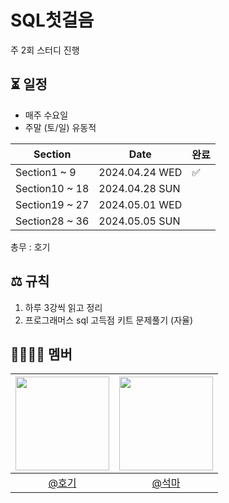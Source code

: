 # SQL첫걸음

주 2회 스터디 진행

## ⏳ 일정
- 매주 수요일
- 주말 (토/일) 유동적

| Section  |Date| 완료 |
|----------|--| -- |
| Section1 ~ 9 |2024.04.24 WED| ✅ |
| Section10 ~ 18 |2024.04.28 SUN|   |
| Section19 ~ 27 |2024.05.01 WED|   |
| Section28 ~ 36 |2024.05.05 SUN|   |

총무 : 호기

## ⚖️ 규칙
1. 하루 3강씩 읽고 정리
2. 프로그래머스 sql 고득점 키트 문제풀기 (자율)

## 👨‍👨‍👦‍👦 멤버
| <img src="https://avatars.githubusercontent.com/hoyeonyy" width=150> | <img src="https://avatars.githubusercontent.com/SongGwanSeok" width=150> | 
|:--:|:--:|
| [@호기](https://github.com/hoyeonyy)| [@석마](https://github.com/SongGwanSeok)|

